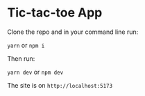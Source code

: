 # Tic-tac-toe App

Clone the repo and in your command line run:

`yarn` or `npm i`

Then run: 

`yarn dev` or `npm dev`

The site is on `http://localhost:5173`
